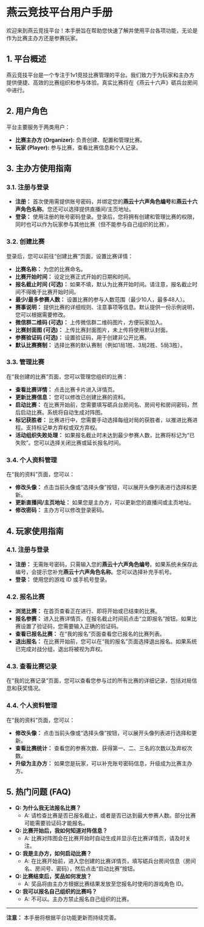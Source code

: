 # 燕云竞技平台用户手册

欢迎来到燕云竞技平台！本手册旨在帮助您快速了解并使用平台各项功能，无论是作为比赛主办方还是参赛玩家。

## 1. 平台概述

燕云竞技平台是一个专注于1v1竞技比赛管理的平台。我们致力于为玩家和主办方提供便捷、高效的比赛组织和参与体验。真实比赛将在《燕云十六声》砺兵台房间中进行。

## 2. 用户角色

平台主要服务于两类用户：

*   **比赛主办方 (Organizer):** 负责创建、配置和管理比赛。
*   **玩家 (Player):** 参与比赛，查看比赛信息和个人记录。

## 3. 主办方使用指南

### 3.1. 注册与登录

*   **注册：** 首次使用需提供账号密码，并绑定您的**燕云十六声角色编号**和**燕云十六声角色名称**。您还可以选择提供直播间/主页地址。
*   **登录：** 使用注册的账号密码登录。登录后，您将拥有创建和管理比赛的权限，同时也可以作为玩家参与其他比赛（但不能参与自己组织的比赛）。

### 3.2. 创建比赛

登录后，您可以前往“创建比赛”页面，设置比赛详情：

*   **比赛名称：** 为您的比赛命名。
*   **比赛开始时间：** 设定比赛正式开始的日期和时间。
*   **报名截止时间 (可选)：** 如果不填，默认为比赛开始时间。请注意，报名截止时间不得晚于比赛开始时间。
*   **最少/最多参赛人数：** 设置比赛的参与人数范围（最少10人，最多48人）。
*   **赛事说明：** 提供比赛的详细规则、注意事项等信息。默认提供一份示例说明，您可以根据需要修改。
*   **微信群二维码 (可选)：** 上传微信群二维码图片，方便玩家加入。
*   **比赛封面图 (可选)：** 上传比赛封面图片，未上传将使用默认封面。
*   **参赛验证码 (可选)：** 设置验证码，用于创建非公开比赛。
*   **默认比赛赛制：** 选择比赛的默认赛制（例如1局1胜、3局2胜、5局3胜）。

### 3.3. 管理比赛

在“我创建的比赛”页面，您可以管理您组织的比赛：

*   **查看比赛详情：** 点击比赛卡片进入详情页。
*   **更新比赛信息：** 您可以修改已创建比赛的资料。
*   **启动比赛：** 在比赛开始前，您需要填写砺兵台房间名、房间号和房间密码，然后启动比赛。系统将自动生成对阵图。
*   **标记获胜者：** 比赛进行中，您需要手动选择每组对局的获胜者，以推进比赛进程。支持标记单方弃权或双方弃权。
*   **活动组织失败处理：** 如果报名截止时未达到最少参赛人数，比赛将标记为“已失败”。您可以选择关闭比赛或延长报名时间。

### 3.4. 个人资料管理

在“我的资料”页面，您可以：

*   **修改头像：** 点击当前头像或“选择头像”按钮，可以展开头像列表进行选择和更新。
*   **更新直播间/主页地址：** 如果您是主办方，可以更新您的直播间或主页地址。
*   **修改密码：** 主办方可以修改登录密码。

## 4. 玩家使用指南

### 4.1. 注册与登录

*   **注册：** 无需账号密码，只需输入您的**燕云十六声角色编号**。如果系统未保存此编号，会提示您补充**燕云十六声角色名称**。您可以选择补充手机号。
*   **登录：** 使用您的游戏 ID 或手机号登录。

### 4.2. 报名比赛

*   **浏览比赛：** 在首页查看正在进行、即将开始或已结束的比赛。
*   **报名参赛：** 进入比赛详情页，在报名截止时间前点击“立即报名”按钮。如果比赛设置了验证码，您需要输入正确的验证码。
*   **查看已报名比赛：** 在“我的报名”页面查看您已报名的比赛列表。
*   **退出报名：** 在比赛开始前，您可以在“我的报名”页面选择退出报名。如果系统已完成对战分组，退出将被视为弃权。

### 4.3. 查看比赛记录

在“我的比赛记录”页面，您可以查看您参与过的所有比赛的详细记录，包括对局信息和获奖情况。

### 4.4. 个人资料管理

在“我的资料”页面，您可以：

*   **修改头像：** 点击当前头像或“选择头像”按钮，可以展开头像列表进行选择和更新。
*   **查看比赛统计：** 查看您的参赛次数、获得第一、二、三名的次数以及弃权次数。
*   **升级为主办方：** 如果您是玩家，可以补充账号密码信息，升级成为比赛主办方。

## 5. 热门问题 (FAQ)

*   **Q: 为什么我无法报名比赛？**
    *   A: 请检查比赛是否已报名截止，或者是否已达到最大参赛人数。部分比赛可能需要验证码才能报名。
*   **Q: 比赛开始后，我如何知道对阵信息？**
    *   A: 比赛对阵图会在比赛开始时自动生成并显示在比赛详情页，请及时关注。
*   **Q: 我是主办方，如何启动比赛？**
    *   A: 在比赛开始前，进入您创建的比赛详情页，填写砺兵台房间信息（房间名、房间号、密码），然后点击“启动比赛”按钮。
*   **Q: 比赛结束后，奖品如何发放？**
    *   A: 奖品将由主办方根据比赛结果发放至您报名时使用的游戏角色 ID。
*   **Q: 我可以报名自己组织的比赛吗？**
    *   A: 不可以。主办方禁止报名自己组织的比赛。

---

**注意：** 本手册将根据平台功能更新而持续完善。